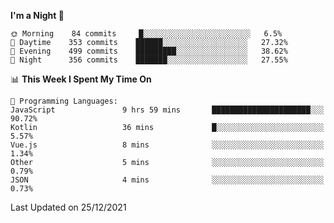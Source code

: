 <!--START_SECTION:waka-->
**I'm a Night 🦉** 

```text
🌞 Morning    84 commits     █░░░░░░░░░░░░░░░░░░░░░░░░   6.5% 
🌆 Daytime    353 commits    ██████░░░░░░░░░░░░░░░░░░░   27.32% 
🌃 Evening    499 commits    █████████░░░░░░░░░░░░░░░░   38.62% 
🌙 Night      356 commits    ███████░░░░░░░░░░░░░░░░░░   27.55%

```


📊 **This Week I Spent My Time On** 

```text
💬 Programming Languages: 
JavaScript               9 hrs 59 mins       ██████████████████████░░░   90.72% 
Kotlin                   36 mins             █░░░░░░░░░░░░░░░░░░░░░░░░   5.57% 
Vue.js                   8 mins              ░░░░░░░░░░░░░░░░░░░░░░░░░   1.34% 
Other                    5 mins              ░░░░░░░░░░░░░░░░░░░░░░░░░   0.79% 
JSON                     4 mins              ░░░░░░░░░░░░░░░░░░░░░░░░░   0.73%

```


 Last Updated on 25/12/2021
<!--END_SECTION:waka-->
